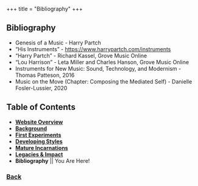 +++
title = "Bibliography"
+++

## Bibliography
- Genesis of a Music - Harry Partch
- “His Instruments” - https://www.harrypartch.com/instruments
- “Harry Partch” - Richard Kassel, Grove Music Online
- “Lou Harrison” - Leta Miller and Charles Hanson, Grove Music Online
- Instruments for New Music: Sound, Technology, and Modernism - Thomas Patteson, 2016
- Music on the Move (Chapter: Composing the Mediated Self) - Danielle Fosler-Lussier, 2020

## Table of Contents
- **[Website Overview](/partch-0)**
- **[Background](/partch-1)**
- **[First Experiments](/partch-2)**
- **[Developing Styles](/partch-3)**
- **[Mature Incarnations](/partch-4)**
- **[Legacies & Impact](/partch-5)**
- **Bibliography** || You Are Here!

### [**Back**](/partch-5)